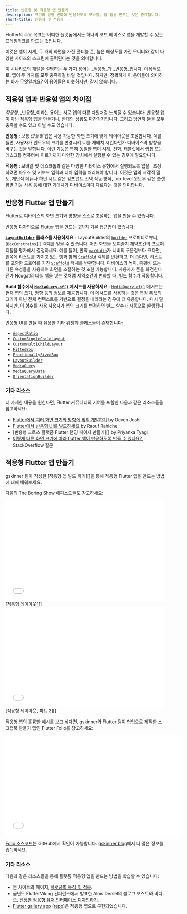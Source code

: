 ```yaml
---
title: 반응형 및 적응형 앱 만들기
description: 크기와 방향 변화에 반응하도록 모바일, 웹 앱을 만드는 것은 중요합니다.
short-title: 반응형 및 적응형
---
```


Flutter의 주요 목표는 어떠한 플랫폼에서든 
하나의 코드 베이스로 앱을 개발할 수 있는 프레임워크를 만드는 것입니다.

이것은 앱이 시계, 두 개의 화면을 가진 폴더블 폰, 
높은 해상도를 가진 모니터와 같이 다양한 사이즈의 스크린에 출력된다는 것을 의미합니다.

이 시나리오의 개념을 설명하는 두 가지 용어는 _적응형_과 _반응형_입니다.
이상적으로, 앱이 두 가지를 모두 충족하길 바랄 것입니다.
하지만, 정확하게 이 용어들이 의미하는 바가 무엇일까요?
이 용어들은 비슷하지만, 같지 않습니다.

## 적응형 앱과 반응형 앱의 차이점

_적응형_, _반응형_이라는 용어는 서로 앱의 다른 차원처럼 느껴질 수 있습니다:
반응형 앱이 아닌 적응형 앱을 만들거나, 반대의 상황도 마찬가지입니다.
그리고 당연히 둘을 모두 충족할 수도 있고 아닐 수도 있습니다.

**반응형**
:  보통 _반응형_ 앱은 사용 가능한 화면 크기에 맞게 레이아웃을 조절합니다.
   예를 들면, 사용자가 윈도우의 크기를 변경시켜 UI를 재배치 시킨다던가 
   디바이스의 방향을 바꾸는 것을 말합니다. 
   이런 기능은 특히 동일한 앱이 시계, 전화, 태블릿에서 랩톱 또는 
   데스크톱 컴퓨터에 이르기까지 다양한 장치에서 실행될 수 있는 경우에 필요합니다.

**적응형**
: 모바일 및 데스크톱과 같은 다양한 디바이스 유형에서 실행되도록
  앱을 _조정_하려면 마우스 및 키보드 입력과 터치 입력을 처리해야 합니다.
  이것은 앱의 시각적 밀도, 계단식 메뉴나 하단 시트 같은 컴포넌트 선택 작동 방식, 
  top-level 윈도우 같은 플랫폼별 기능 사용 등에 대한 
  기대치가 디바이스마다 다르다는 것을 의미합니다.

## 반응형 Flutter 앱 만들기

Flutter로 디바이스의 화면 크기와 방향을 스스로 조절하는 앱을 만들 수 있습니다.

반응형 디자인으로 Flutter 앱을 만드는 2가지 기본 접근법이 있습니다:

**[`LayoutBuilder`][] 클래스를 사용하세요**
: LayoutBuilder의 [`builder`][] 프로퍼티로부터,
  [`BoxConstrains`][] 객체를 얻을 수 있습니다.
  어떤 화면을 보여줄지 제약조건의 프로퍼티들을 평가해서 결정하세요.
  예를 들어, 만약 [`maxWidth`][]가 너비의 구분점보다 크다면,
  왼쪽에 리스트를 가지고 있는 행과 함께 [`Scaffold`][] 객체를 반환하고,
  더 좁다면, 리스트를 포함한 드로어를 가진 [`Scaffold`][] 객체를 반환합니다.
  디바이스의 높이, 종횡비 또는 다른 속성들을 사용하여 화면을 조절하는 것 또한 가능합니다.
  사용자가 폰을 회전한다던가 Nougat의 타일 앱을 넣는 것처럼
  제약조건이 변화할 때, 빌드 함수가 작동합니다.

**Build 함수에서 [`MediaQuery.of()`][] 메서드를 사용하세요**
: [`MediaQuery.of()`][] 메서드는 현재 앱의 크기, 방향 등의 정보를 제공합니다.
  이 메서드를 사용하는 것은 특정 위젯의 크기가 아닌
  전체 컨텍스트를 기반으로 결정을 내리려는 경우에 더 유용합니다.
  다시 말하지만, 이 함수를 사용 사용자가 앱의 크기를 변경하면 빌드 함수가 자동으로 실행됩니다.

반응형 UI를 만들 때 유용한 기타 위젯과 클래스들이 존재합니다:

* [`AspectRatio`][]
* [`CustomSingleChildLayout`][]
* [`CustomMultiChildLayout`][]
* [`FittedBox`][]
* [`FractionallySizedBox`][]
* [`LayoutBuilder`][]
* [`MediaQuery`][]
* [`MediaQueryData`][]
* [`OrientationBuilder`][]

### 기타 리소스

더 자세한 내용을 원한다면, Flutter 커뮤니티의 
기여를 포함한 다음과 같은 리소스들을 참고하세요:

* [Flutter에서 여러 화면 크기와 방향에 맞춰 개발하기][] by Deven Joshi
* [Flutter에서 반응형 UI를 빌드하세요][] by Raouf Rahiche
* [반응형 크로스 플랫폼 Flutter 랜딩 페이지 만들기][]
  by Priyanka Tyagi
* [어떻게 다른 화면 크기에 따라 flutter 앱이 반응하도록 만들 수 있나요?][], StackOverflow 질문


[`AspectRatio`]: {{site.api}}/flutter/widgets/AspectRatio-class.html
[`BoxConstraints`]: {{site.api}}/flutter/rendering/BoxConstraints-class.html
[Flutter에서 반응형 UI를 빌드하세요]: {{site.medium}}/flutter-community/build-responsive-uis-in-flutter-fd450bd59158
[`builder`]: {{site.api}}/flutter/widgets/LayoutBuilder/builder.html
[`CustomMultiChildLayout`]: {{site.api}}/flutter/widgets/CustomMultiChildLayout-class.html
[`CustomSingleChildLayout`]: {{site.api}}/flutter/widgets/CustomSingleChildLayout-class.html
[Flutter에서 여러 화면 크기와 방향에 맞춰 개발하기]: {{site.medium}}/flutter-community/developing-for-multiple-screen-sizes-and-orientations-in-flutter-fragments-in-flutter-a4c51b849434
[`FittedBox`]: {{site.api}}/flutter/widgets/FittedBox-class.html

[`FractionallySizedBox`]: {{site.api}}/flutter/widgets/FractionallySizedBox-class.html
[어떻게 다른 화면 크기에 따라 flutter 앱이 반응하도록 만들 수 있나요?]: {{site.so}}/questions/49704497/how-to-make-flutter-app-responsive-according-to-different-screen-size
[`LayoutBuilder`]: {{site.api}}/flutter/widgets/LayoutBuilder-class.html
[Making Cross-platform Flutter Landing Page Responsive]: {{site.medium}}/flutter-community/making-cross-platform-flutter-landing-page-responsive-7fffe0655970
[`maxWidth`]: {{site.api}}/flutter/rendering/BoxConstraints/maxWidth.html
[`MediaQuery`]: {{site.api}}/flutter/widgets/MediaQuery-class.html
[`MediaQuery.of()`]: {{site.api}}/flutter/widgets/MediaQuery/of.html
[`MediaQueryData`]: {{site.api}}/flutter/widgets/MediaQueryData-class.html
[`OrientationBuilder`]: {{site.api}}/flutter/widgets/OrientationBuilder-class.html
[`Scaffold`]: {{site.api}}/flutter/material/Scaffold-class.html

## 적응형 Flutter 앱 만들기

gskinner 팀이 작성한 [적응형 앱 빌드 하기][]을 통해 적응형 Flutter 앱을
만드는 방법에 대해 배워보세요.

다음의 The Boring Show 에피소드들도 참고하세요:

<iframe style="max-width: 100%" width="560" height="315" src="{{site.youtube-site}}/embed/n6Awpg1MO6M" frameborder="0" allow="accelerometer; autoplay; clipboard-write; encrypted-media; gyroscope; picture-in-picture" allowfullscreen></iframe>
[적응형 레이아웃][]

<iframe style="max-width: 100%" width="560" height="315" src="{{site.youtube-site}}/embed/eikOZzfc0l4" frameborder="0" allow="accelerometer; autoplay; clipboard-write; encrypted-media; gyroscope; picture-in-picture" allowfullscreen></iframe>
[적응형 레이아웃, 파트 2][]

적응형 앱의 훌륭한 예시를 보고 싶다면,
gskinner와 Flutter 팀이 협업으로 제작한
스크랩북 만들기 앱인 Flutter Folio를 참고하세요:

<iframe width="560" height="315" src="{{site.youtube-site}}/embed/yytBENOnF0w" frameborder="0" allow="accelerometer; autoplay; clipboard-write; encrypted-media; gyroscope; picture-in-picture" allowfullscreen></iframe>

[Folio 소스코드][]는 GitHub에서 확인이 가능합니다.
[gskinner blog][]에서 더 많은 정보를 습득하세요.

### 기타 리소스

다음과 같은 리소스들을 통해 플랫폼 적응형 앱을 만드는 방법을 학습할 수 있습니다:

* 본 사이트의 페이지, [플랫폼별 동작 및 적응][].
* 금년도 FlutterViking 컨퍼런스에서 발표한 Aloïs Deniel의 블로그 포스트와 비디오, [진정한 적응형 유저 인터페이스 디자인하기][].
* [Flutter gallery app][] ([repo][])은 적응형 앱으로 구현되었습니다.

[적응형 레이아웃]: {{site.youtube-site}}/watch?v=n6Awpg1MO6M&t=694s
[적응형 레이아웃, 파트 2]: {{site.youtube-site}}/watch?v=eikOZzfc0l4&t=11s
[적응형 앱 빌드하기]: {{site.url}}/development/ui/layout/building-adaptive-apps

[진정한 적응형 유저 인터페이스 디자인하기]: https://aloisdeniel.com/#/posts/adaptative-ui
[Flutter gallery app]: {{site.gallery}}
[Folio 소스코드]: {{site.github}}/gskinnerTeam/flutter-folio
[gskinner blog]: https://blog.gskinner.com/
[플랫폼별 동작 및 적응]: {{site.url}}/resources/platform-adaptations
[repo]: {{site.repo.gallery}}

